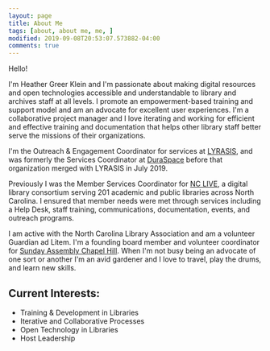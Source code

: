 ```yaml
---
layout: page
title: About Me
tags: [about, about me, me, ]
modified: 2019-09-08T20:53:07.573882-04:00
comments: true
---
```


Hello! 

I'm Heather Greer Klein and I'm passionate about making digital resources and open technologies accessible and understandable to library and archives staff at all levels. I promote an empowerment-based training and support model and am an advocate for excellent user experiences. I'm a collaborative project manager and I love iterating and working for efficient and effective training and documentation that helps other library staff better serve the missions of their organizations.

I'm the Outreach & Engagement Coordinator for services at <a href="https://lyrasis.org">LYRASIS</a>, and was formerly the Services Coordinator at <a href="https://duraspace.org">DuraSpace</a> before that organization merged with LYRASIS in July 2019. 

Previously I was the Member Services Coordinator for <a href="http://nclive.org">NC LIVE</a>, a digital library consortium serving 201 academic and public libraries across North Carolina. I ensured that member needs were met through services including a Help Desk, staff training, communications, documentation, events, and outreach programs. 

I am active with the North Carolina Library Association and am a volunteer Guardian ad Litem. I'm a founding board member and volunteer coordinator for <a href="http://sundayassemblychapelhill.org">Sunday Assembly Chapel Hill</a>. When I'm not busy being an advocate of one sort or another I'm an avid gardener and I love to travel, play the drums, and learn new skills.

## Current Interests:
* Training & Development in Libraries
* Iterative and Collaborative Processes
* Open Technology in Libraries
* Host Leadership
